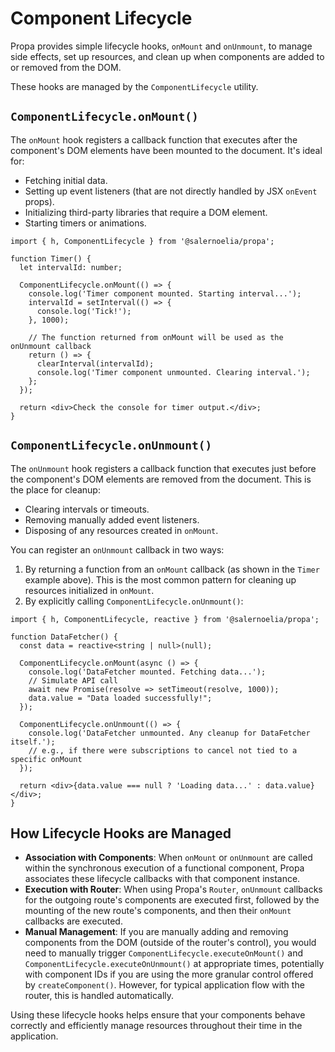 # Component Lifecycle

Propa provides simple lifecycle hooks, `onMount` and `onUnmount`, to manage side effects, set up resources, and clean up when components are added to or removed from the DOM.

These hooks are managed by the `ComponentLifecycle` utility.

## `ComponentLifecycle.onMount()`

The `onMount` hook registers a callback function that executes after the component's DOM elements have been mounted to the document. It's ideal for:

*   Fetching initial data.
*   Setting up event listeners (that are not directly handled by JSX `onEvent` props).
*   Initializing third-party libraries that require a DOM element.
*   Starting timers or animations.

```tsx
import { h, ComponentLifecycle } from '@salernoelia/propa';

function Timer() {
  let intervalId: number;

  ComponentLifecycle.onMount(() => {
    console.log('Timer component mounted. Starting interval...');
    intervalId = setInterval(() => {
      console.log('Tick!');
    }, 1000);

    // The function returned from onMount will be used as the onUnmount callback
    return () => {
      clearInterval(intervalId);
      console.log('Timer component unmounted. Clearing interval.');
    };
  });

  return <div>Check the console for timer output.</div>;
}
```

## `ComponentLifecycle.onUnmount()`

The `onUnmount` hook registers a callback function that executes just before the component's DOM elements are removed from the document. This is the place for cleanup:

*   Clearing intervals or timeouts.
*   Removing manually added event listeners.
*   Disposing of any resources created in `onMount`.

You can register an `onUnmount` callback in two ways:
1.  By returning a function from an `onMount` callback (as shown in the `Timer` example above). This is the most common pattern for cleaning up resources initialized in `onMount`.
2.  By explicitly calling `ComponentLifecycle.onUnmount()`:

```tsx
import { h, ComponentLifecycle, reactive } from '@salernoelia/propa';

function DataFetcher() {
  const data = reactive<string | null>(null);

  ComponentLifecycle.onMount(async () => {
    console.log('DataFetcher mounted. Fetching data...');
    // Simulate API call
    await new Promise(resolve => setTimeout(resolve, 1000));
    data.value = "Data loaded successfully!";
  });

  ComponentLifecycle.onUnmount(() => {
    console.log('DataFetcher unmounted. Any cleanup for DataFetcher itself.');
    // e.g., if there were subscriptions to cancel not tied to a specific onMount
  });

  return <div>{data.value === null ? 'Loading data...' : data.value}</div>;
}
```

## How Lifecycle Hooks are Managed

*   **Association with Components**: When `onMount` or `onUnmount` are called within the synchronous execution of a functional component, Propa associates these lifecycle callbacks with that component instance.
*   **Execution with Router**: When using Propa's `Router`, `onUnmount` callbacks for the outgoing route's components are executed first, followed by the mounting of the new route's components, and then their `onMount` callbacks are executed.
*   **Manual Management**: If you are manually adding and removing components from the DOM (outside of the router's control), you would need to manually trigger `ComponentLifecycle.executeOnMount()` and `ComponentLifecycle.executeOnUnmount()` at appropriate times, potentially with component IDs if you are using the more granular control offered by `createComponent()`. However, for typical application flow with the router, this is handled automatically.

Using these lifecycle hooks helps ensure that your components behave correctly and efficiently manage resources throughout their time in the application.
